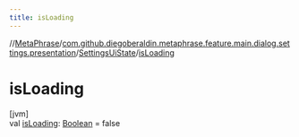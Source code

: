 ```yaml
---
title: isLoading
---
```

//[MetaPhrase](../../../index.html)/[com.github.diegoberaldin.metaphrase.feature.main.dialog.settings.presentation](../index.html)/[SettingsUiState](index.html)/[isLoading](is-loading.html)



# isLoading



[jvm]\
val [isLoading](is-loading.html): [Boolean](https://kotlinlang.org/api/latest/jvm/stdlib/kotlin/-boolean/index.html) = false




